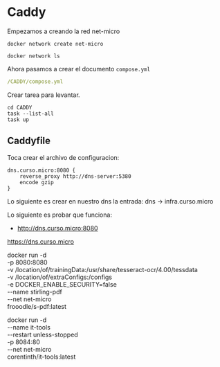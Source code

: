 # Caddy

Empezamos a creando la red net-micro
``` shell
docker network create net-micro

docker network ls
```

Ahora pasamos a crear el documento `compose.yml`
```yaml
/CADDY/compose.yml
```

Crear tarea para levantar.

```shell
cd CADDY
task --list-all
task up
```

## Caddyfile
Toca crear el archivo de configuracion:

```Caddyfile
dns.curso.micro:8080 {
	reverse_proxy http://dns-server:5380
	encode gzip
}

```

Lo siguiente es crear en nuestro dns la entrada:
dns -> infra.curso.micro

Lo siguiente es probar que funciona:
- http://dns.curso.micro:8080


https://dns.curso.micro


docker run -d \
  -p 8080:8080 \
  -v /location/of/trainingData:/usr/share/tesseract-ocr/4.00/tessdata \
  -v /location/of/extraConfigs:/configs \
  -e DOCKER_ENABLE_SECURITY=false \
  --name stirling-pdf \
  --net net-micro \
  frooodle/s-pdf:latest


docker run -d \
  --name it-tools \
  --restart unless-stopped \
  -p 8084:80 \
  --net net-micro \
  corentinth/it-tools:latest






